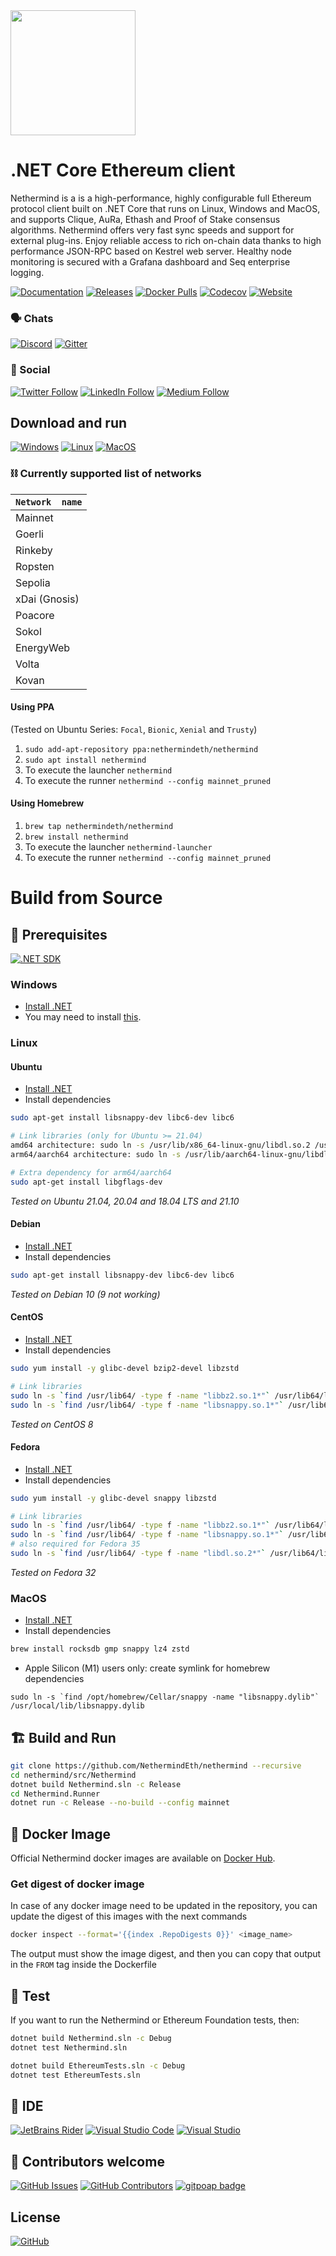 <img src="Nethermind.png" width="200">

# .NET Core Ethereum client

Nethermind is a is a high-performance, highly configurable full Ethereum protocol client built on .NET Core that runs on Linux, Windows and MacOS, and supports Clique, AuRa, Ethash and Proof of Stake consensus algorithms. Nethermind offers very fast sync speeds and support for external plug-ins. Enjoy reliable access to rich on-chain data thanks to high performance JSON-RPC based on Kestrel web server. Healthy node monitoring is secured with a Grafana dashboard and Seq enterprise logging.

[![Documentation](https://img.shields.io/badge/GitBook-docs-7B36ED?style=for-the-badge&logo=gitbook&logoColor=white)](https://docs.nethermind.io)
[![Releases](https://img.shields.io/github/release/NethermindEth/nethermind.svg?style=for-the-badge&logo=github&logoColor=white)](https://github.com/NethermindEth/nethermind/releases)
[![Docker Pulls](https://img.shields.io/docker/pulls/nethermind/nethermind?style=for-the-badge&logo=docker&logoColor=white)](https://hub.docker.com/r/nethermind/nethermind)
[![Codecov](https://img.shields.io/codecov/c/github/nethermindeth/nethermind?style=for-the-badge&logo=codecov&logoColor=white)](https://codecov.io/gh/NethermindEth/nethermind)
[![Website](https://img.shields.io/website?down_color=lightgrey&down_message=offline&style=for-the-badge&up_color=brightgreen&up_message=online&url=https%3A%2F%2Fnethermind.io)](https://nethermind.io)

### :speaking_head:	Chats
[![Discord](https://img.shields.io/discord/629004402170134531?style=for-the-badge&logo=discord&logoColor=white)](https://discord.gg/GXJFaYk)
[![Gitter](https://img.shields.io/gitter/room/nethermindeth/nethermind.svg?style=for-the-badge&logo=gitter&logoColor=white)](https://gitter.im/nethermindeth/nethermind)

### :loudspeaker:	Social
[![Twitter Follow](https://img.shields.io/twitter/follow/nethermindeth?style=for-the-badge&logo=twitter&logoColor=white)](https://twitter.com/nethermindeth)
[![LinkedIn Follow](https://img.shields.io/badge/LinkedIn-follow-0077B5?style=for-the-badge&logo=linkedin&logoColor=white)](https://www.linkedin.com/company/nethermind)
[![Medium Follow](https://img.shields.io/badge/Medium-articles-12100E?style=for-the-badge&logo=medium&logoColor=white)](https://medium.com/nethermind-eth)

## Download and run

[![Windows](https://img.shields.io/badge/Windows-AMD64-0078D6?style=for-the-badge&logo=windows&logoColor=white)](http://downloads.nethermind.io)
[![Linux](https://img.shields.io/badge/Linux-AMD64/ARM64-FCC624?style=for-the-badge&logo=linux&logoColor=black)](http://downloads.nethermind.io)
[![MacOS](https://img.shields.io/badge/MacOS-AMD64/ARM64-000000?style=for-the-badge&logo=apple&logoColor=white)](http://downloads.nethermind.io)

### :chains: Currently supported list of networks

| `Network  name`  | 
| :------------    |
| Mainnet          |
| Goerli           |
| Rinkeby          |
| Ropsten          |
| Sepolia          |
| xDai (Gnosis)    |
| Poacore          |
| Sokol            |
| EnergyWeb        |
| Volta            |
| Kovan            |

#### Using PPA
(Tested on Ubuntu Series: `Focal`, `Bionic`, `Xenial` and `Trusty`)
1. `sudo add-apt-repository ppa:nethermindeth/nethermind`
1. `sudo apt install nethermind`
1. To execute the launcher
``nethermind``
1. To execute the runner
``nethermind --config mainnet_pruned``

#### Using Homebrew
1. `brew tap nethermindeth/nethermind`
1. `brew install nethermind`
1. To execute the launcher
``nethermind-launcher``
1. To execute the runner
``nethermind --config mainnet_pruned``

# Build from Source

## :construction: Prerequisites 

[![.NET SDK](https://img.shields.io/badge/SDK-6.0-512BD4?style=for-the-badge&logo=dotnet&logoColor=white
)](https://dotnet.microsoft.com/en-us/download)

### Windows

* [Install .NET](https://www.microsoft.com/net/download)
* You may need to install [this](https://support.microsoft.com/en-us/help/2977003/the-latest-supported-visual-c-downloads).

### Linux

#### Ubuntu
* [Install .NET](https://docs.microsoft.com/en-gb/dotnet/core/install/linux-ubuntu)
* Install dependencies
```sh
sudo apt-get install libsnappy-dev libc6-dev libc6

# Link libraries (only for Ubuntu >= 21.04)
amd64 architecture: sudo ln -s /usr/lib/x86_64-linux-gnu/libdl.so.2 /usr/lib/x86_64-linux-gnu/libdl.so
arm64/aarch64 architecture: sudo ln -s /usr/lib/aarch64-linux-gnu/libdl.so.2 /usr/lib/aarch64-linux-gnu/libdl.so

# Extra dependency for arm64/aarch64
sudo apt-get install libgflags-dev

```
*Tested on Ubuntu 21.04, 20.04 and 18.04 LTS and 21.10*

#### Debian
* [Install .NET](https://docs.microsoft.com/en-gb/dotnet/core/install/linux-debian)
* Install dependencies
```sh
sudo apt-get install libsnappy-dev libc6-dev libc6
```
*Tested on Debian 10 (9 not working)*

#### CentOS
* [Install .NET](https://docs.microsoft.com/en-gb/dotnet/core/install/linux-centos)
* Install dependencies
```sh
sudo yum install -y glibc-devel bzip2-devel libzstd

# Link libraries
sudo ln -s `find /usr/lib64/ -type f -name "libbz2.so.1*"` /usr/lib64/libbz2.so.1.0 && \
sudo ln -s `find /usr/lib64/ -type f -name "libsnappy.so.1*"` /usr/lib64/libsnappy.so
```
*Tested on CentOS 8*

#### Fedora
* [Install .NET](https://docs.microsoft.com/en-gb/dotnet/core/install/linux-fedora)
* Install dependencies
```sh
sudo yum install -y glibc-devel snappy libzstd

# Link libraries
sudo ln -s `find /usr/lib64/ -type f -name "libbz2.so.1*"` /usr/lib64/libbz2.so.1.0 && \
sudo ln -s `find /usr/lib64/ -type f -name "libsnappy.so.1*"` /usr/lib64/libsnappy.so
# also required for Fedora 35
sudo ln -s `find /usr/lib64/ -type f -name "libdl.so.2*"` /usr/lib64/libdl.so
```
*Tested on Fedora 32*

### MacOS

* [Install .NET](https://www.microsoft.com/net/download)
* Install dependencies
```sh
brew install rocksdb gmp snappy lz4 zstd
```

* Apple Silicon (M1) users only: create symlink for homebrew dependencies
```
sudo ln -s `find /opt/homebrew/Cellar/snappy -name "libsnappy.dylib"` /usr/local/lib/libsnappy.dylib
```

## :building_construction: Build and Run

```sh
git clone https://github.com/NethermindEth/nethermind --recursive
cd nethermind/src/Nethermind
dotnet build Nethermind.sln -c Release
cd Nethermind.Runner
dotnet run -c Release --no-build --config mainnet
```

## :whale: Docker Image

Official Nethermind docker images are available on [Docker Hub](https://hub.docker.com/r/nethermind/nethermind).

### Get digest of docker image

In case of any docker image need to be updated in the repository, you can update the digest of this images with the next commands

```sh
docker inspect --format='{{index .RepoDigests 0}}' <image_name>
```

The output must show the image digest, and then you can copy that output in the `FROM` tag inside the Dockerfile

## :test_tube: Test

If you want to run the Nethermind or Ethereum Foundation tests, then:
```sh
dotnet build Nethermind.sln -c Debug
dotnet test Nethermind.sln

dotnet build EthereumTests.sln -c Debug
dotnet test EthereumTests.sln
```

## :bricks:	IDE

[![JetBrains Rider](https://img.shields.io/badge/Rider-000000?style=for-the-badge&logo=Rider&logoColor=white)](https://www.jetbrains.com/rider)
[![Visual Studio Code](https://img.shields.io/badge/Visual_Studio_Code-0078D4?style=for-the-badge&logo=visual%20studio%20code&logoColor=white)](https://code.visualstudio.com/docs/other/dotnet)
[![Visual Studio](https://img.shields.io/badge/Visual_Studio-5C2D91?style=for-the-badge&logo=visual%20studio&logoColor=white)](https://visualstudio.microsoft.com/downloads)

## :footprints:	Contributors welcome
[![GitHub Issues](https://img.shields.io/github/issues/nethermindeth/nethermind.svg?style=for-the-badge&logo=github&logoColor=white)](https://github.com/NethermindEth/nethermind/issues)
[![GitHub Contributors](https://img.shields.io/github/contributors/nethermindeth/nethermind.svg?style=for-the-badge&logo=github&logoColor=white)](https://github.com/NethermindEth/nethermind/graphs/contributors)
[![gitpoap badge](https://public-api.gitpoap.io/v1/repo/NethermindEth/nethermind/badge)](https://www.gitpoap.io/gh/NethermindEth/nethermind)

## License
[![GitHub](https://img.shields.io/github/license/nethermindeth/nethermind.svg)](https://github.com/NethermindEth/nethermind/blob/master/LICENSE)
